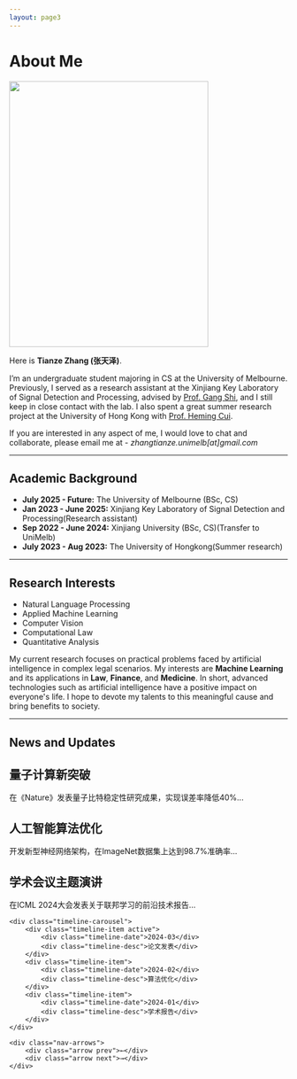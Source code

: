 ```yaml
---
layout: page3
---
```


# About Me

<img src="https://zhangtianze.com/MeJhiPli.png" class="floatpic" width="360" height="480">

Here is **Tianze Zhang (张天泽)**.

I’m an undergraduate student majoring in CS at the University of Melbourne. Previously, I served as a research assistant at the Xinjiang Key Laboratory of Signal Detection and Processing, advised by [Prof. Gang Shi](https://it.xju.edu.cn/info/1144/2113.htm), and I still keep in close contact with the lab. I also spent a great summer research project at the University of Hong Kong with [Prof. Heming Cui](https://www.cs.hku.hk/people/academic-staff/heming).

If you are interested in any aspect of me, I would love to chat and collaborate, please email me at - *zhangtianze.unimelb[at]gmail.com*

---

## Academic Background

 - **July 2025 - Future:** The University of Melbourne (BSc, CS)
 - **Jan 2023 - June 2025:** Xinjiang Key Laboratory of Signal Detection and Processing(Research assistant)
 - **Sep 2022 - June 2024:** Xinjiang University (BSc, CS)(Transfer to UniMelb)
 - **July 2023 - Aug 2023:** The University of Hongkong(Summer research)

---

<!--### Academic Milestones

 - **Mar 2024**：Very honored to receive the **Offer of Bachelor of Science** from **The University of Melbourne**.
 - **July 2023**：Very excited to join a **Summer reasearch** project at **The University of Hong Kong**.
 - **Jan 2023**：Very honored to join the **Xinjiang Key Laboratory of Signal Detection and Processing**.

---
-->

<!--## Recommendation

- Recommendation Letter from [Prof. Gang Shi](https://it.xju.edu.cn/info/1144/2113.htm) , Xinjiang University
- Recommendation Letter from [Prof. Heming Cui](https://www.cs.hku.hk/people/academic-staff/heming) , The University of Hongkong.

---
-->

## Research Interests

 - Natural Language Processing
 - Applied Machine Learning
 - Computer Vision
 - Computational Law
 - Quantitative Analysis

My current research focuses on practical problems faced by artificial intelligence in complex legal scenarios. My interests are **Machine Learning** and its applications in **Law**, **Finance**, and **Medicine**. In short, advanced technologies such as artificial intelligence have a positive impact on everyone's life. I hope to devote my talents to this meaningful cause and bring benefits to society.

---
## News and Updates
<body>
<div class="carousel-container">
    <div class="content-carousel">
        <div class="content-item active">
            <h2>量子计算新突破</h2>
            <p>在《Nature》发表量子比特稳定性研究成果，实现误差率降低40%...</p>
        </div>
        <div class="content-item">
            <h2>人工智能算法优化</h2>
            <p>开发新型神经网络架构，在ImageNet数据集上达到98.7%准确率...</p>
        </div>
        <div class="content-item">
            <h2>学术会议主题演讲</h2>
            <p>在ICML 2024大会发表关于联邦学习的前沿技术报告...</p>
        </div>
    </div>

    <div class="timeline-carousel">
        <div class="timeline-item active">
            <div class="timeline-date">2024-03</div>
            <div class="timeline-desc">论文发表</div>
        </div>
        <div class="timeline-item">
            <div class="timeline-date">2024-02</div>
            <div class="timeline-desc">算法优化</div>
        </div>
        <div class="timeline-item">
            <div class="timeline-date">2024-01</div>
            <div class="timeline-desc">学术报告</div>
        </div>
    </div>

    <div class="nav-arrows">
        <div class="arrow prev">←</div>
        <div class="arrow next">→</div>
    </div>
</div>

<script>
    // 新增自动轮播逻辑
    let autoPlayTimer;
    const intervalDuration = 5000; // 5秒间隔

    function startAutoPlay() {
        autoPlayTimer = setInterval(() => {
            slide(1);
        }, intervalDuration);
    }

    function resetAutoPlay() {
        clearInterval(autoPlayTimer);
        startAutoPlay();
    }

    // 修改原有slide函数
    function slide(direction) {
        currentIndex = (currentIndex + direction + items.length) % items.length;
        document.querySelector('.content-carousel').style.transform =
            `translateX(-${currentIndex * 100}%)`;
        updateActive();
        resetAutoPlay(); // 每次操作后重置计时器
    }

    // 添加鼠标事件
    const carousel = document.querySelector('.carousel-container');
    carousel.addEventListener('mouseenter', () => clearInterval(autoPlayTimer));
    carousel.addEventListener('mouseleave', startAutoPlay);

    // 初始化自动播放
    startAutoPlay();

    // 保持原有其他逻辑不变
    const items = document.querySelectorAll('.content-item');
    const timelineItems = document.querySelectorAll('.timeline-item');
    const prevBtn = document.querySelector('.prev');
    const nextBtn = document.querySelector('.next');
    let currentIndex = 0;

    function updateActive() {
        items.forEach((item, index) => {
            item.classList.toggle('active', index === currentIndex);
        });

        timelineItems.forEach((item, index) => {
            item.classList.toggle('active', index === currentIndex);
        });
    }

    prevBtn.addEventListener('click', () => slide(-1));
    nextBtn.addEventListener('click', () => slide(1));

    document.addEventListener('keydown', (e) => {
        if (e.key === 'ArrowLeft') slide(-1);
        if (e.key === 'ArrowRight') slide(1);
    });
</script>
</body>


